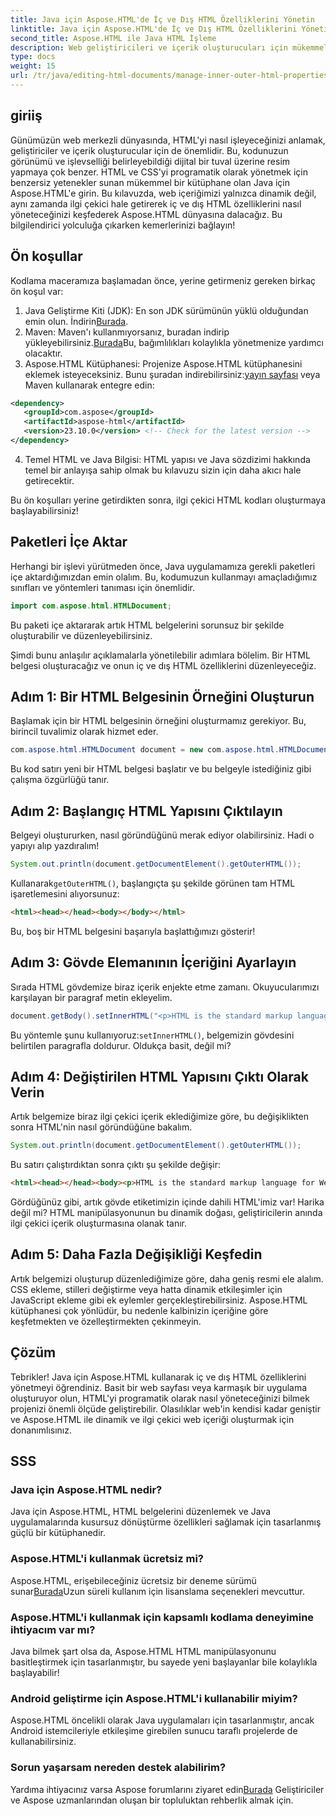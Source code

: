 ```yaml
---
title: Java için Aspose.HTML'de İç ve Dış HTML Özelliklerini Yönetin
linktitle: Java için Aspose.HTML'de İç ve Dış HTML Özelliklerini Yönetin
second_title: Aspose.HTML ile Java HTML İşleme
description: Web geliştiricileri ve içerik oluşturucuları için mükemmel olan bu adım adım kılavuzla Aspose.HTML for Java'da iç ve dış HTML özelliklerinin nasıl yönetileceğini öğrenin.
type: docs
weight: 15
url: /tr/java/editing-html-documents/manage-inner-outer-html-properties/
---
```

## giriiş
Günümüzün web merkezli dünyasında, HTML'yi nasıl işleyeceğinizi anlamak, geliştiriciler ve içerik oluşturucular için de önemlidir. Bu, kodunuzun görünümü ve işlevselliği belirleyebildiği dijital bir tuval üzerine resim yapmaya çok benzer. HTML ve CSS'yi programatik olarak yönetmek için benzersiz yetenekler sunan mükemmel bir kütüphane olan Java için Aspose.HTML'e girin. Bu kılavuzda, web içeriğimizi yalnızca dinamik değil, aynı zamanda ilgi çekici hale getirerek iç ve dış HTML özelliklerini nasıl yöneteceğinizi keşfederek Aspose.HTML dünyasına dalacağız. Bu bilgilendirici yolculuğa çıkarken kemerlerinizi bağlayın!

## Ön koşullar

Kodlama maceramıza başlamadan önce, yerine getirmeniz gereken birkaç ön koşul var:

1.  Java Geliştirme Kiti (JDK): En son JDK sürümünün yüklü olduğundan emin olun. İndirin[Burada](https://www.oracle.com/java/technologies/javase-jdk11-downloads.html).
2.  Maven: Maven'ı kullanmıyorsanız, buradan indirip yükleyebilirsiniz.[Burada](https://maven.apache.org/download.cgi)Bu, bağımlılıkları kolaylıkla yönetmenize yardımcı olacaktır.
3.  Aspose.HTML Kütüphanesi: Projenize Aspose.HTML kütüphanesini eklemek isteyeceksiniz. Bunu şuradan indirebilirsiniz:[yayın sayfası](https://releases.aspose.com/html/java/) veya Maven kullanarak entegre edin:
```xml
<dependency>
   <groupId>com.aspose</groupId>
   <artifactId>aspose-html</artifactId>
   <version>23.10.0</version> <!-- Check for the latest version -->
</dependency>
```
4. Temel HTML ve Java Bilgisi: HTML yapısı ve Java sözdizimi hakkında temel bir anlayışa sahip olmak bu kılavuzu sizin için daha akıcı hale getirecektir.

Bu ön koşulları yerine getirdikten sonra, ilgi çekici HTML kodları oluşturmaya başlayabilirsiniz!

## Paketleri İçe Aktar

Herhangi bir işlevi yürütmeden önce, Java uygulamamıza gerekli paketleri içe aktardığımızdan emin olalım. Bu, kodumuzun kullanmayı amaçladığımız sınıfları ve yöntemleri tanıması için önemlidir.

```java
import com.aspose.html.HTMLDocument;
```

Bu paketi içe aktararak artık HTML belgelerini sorunsuz bir şekilde oluşturabilir ve düzenleyebilirsiniz. 

Şimdi bunu anlaşılır açıklamalarla yönetilebilir adımlara bölelim. Bir HTML belgesi oluşturacağız ve onun iç ve dış HTML özelliklerini düzenleyeceğiz.

## Adım 1: Bir HTML Belgesinin Örneğini Oluşturun

Başlamak için bir HTML belgesinin örneğini oluşturmamız gerekiyor. Bu, birincil tuvalimiz olarak hizmet eder.

```java
com.aspose.html.HTMLDocument document = new com.aspose.html.HTMLDocument();
```

Bu kod satırı yeni bir HTML belgesi başlatır ve bu belgeyle istediğiniz gibi çalışma özgürlüğü tanır.

## Adım 2: Başlangıç HTML Yapısını Çıktılayın

Belgeyi oluştururken, nasıl göründüğünü merak ediyor olabilirsiniz. Hadi o yapıyı alıp yazdıralım!

```java
System.out.println(document.getDocumentElement().getOuterHTML());
```

 Kullanarak`getOuterHTML()`, başlangıçta şu şekilde görünen tam HTML işaretlemesini alıyorsunuz: 
```html
<html><head></head><body></body></html>
```
Bu, boş bir HTML belgesini başarıyla başlattığımızı gösterir!

## Adım 3: Gövde Elemanının İçeriğini Ayarlayın

Sırada HTML gövdemize biraz içerik enjekte etme zamanı. Okuyucularımızı karşılayan bir paragraf metin ekleyelim.

```java
document.getBody().setInnerHTML("<p>HTML is the standard markup language for Web pages.</p>");
```

Bu yöntemle şunu kullanıyoruz:`setInnerHTML()`, belgemizin gövdesini belirtilen paragrafla doldurur. Oldukça basit, değil mi?

## Adım 4: Değiştirilen HTML Yapısını Çıktı Olarak Verin

Artık belgemize biraz ilgi çekici içerik eklediğimize göre, bu değişiklikten sonra HTML'nin nasıl göründüğüne bakalım.

```java
System.out.println(document.getDocumentElement().getOuterHTML());
```

Bu satırı çalıştırdıktan sonra çıktı şu şekilde değişir:
```html
<html><head></head><body><p>HTML is the standard markup language for Web pages.</p></body></html>
```
Gördüğünüz gibi, artık gövde etiketimizin içinde dahili HTML'imiz var! Harika değil mi? HTML manipülasyonunun bu dinamik doğası, geliştiricilerin anında ilgi çekici içerik oluşturmasına olanak tanır.

## Adım 5: Daha Fazla Değişikliği Keşfedin

Artık belgemizi oluşturup düzenlediğimize göre, daha geniş resmi ele alalım. CSS ekleme, stilleri değiştirme veya hatta dinamik etkileşimler için JavaScript ekleme gibi ek eylemler gerçekleştirebilirsiniz. Aspose.HTML kütüphanesi çok yönlüdür, bu nedenle kalbinizin içeriğine göre keşfetmekten ve özelleştirmekten çekinmeyin.

## Çözüm

Tebrikler! Java için Aspose.HTML kullanarak iç ve dış HTML özelliklerini yönetmeyi öğrendiniz. Basit bir web sayfası veya karmaşık bir uygulama oluşturuyor olun, HTML'yi programatik olarak nasıl yöneteceğinizi bilmek projenizi önemli ölçüde geliştirebilir. Olasılıklar web'in kendisi kadar geniştir ve Aspose.HTML ile dinamik ve ilgi çekici web içeriği oluşturmak için donanımlısınız.

## SSS

### Java için Aspose.HTML nedir?  
Java için Aspose.HTML, HTML belgelerini düzenlemek ve Java uygulamalarında kusursuz dönüştürme özellikleri sağlamak için tasarlanmış güçlü bir kütüphanedir.

### Aspose.HTML'i kullanmak ücretsiz mi?  
 Aspose.HTML, erişebileceğiniz ücretsiz bir deneme sürümü sunar[Burada](https://releases.aspose.com/)Uzun süreli kullanım için lisanslama seçenekleri mevcuttur.

### Aspose.HTML'i kullanmak için kapsamlı kodlama deneyimine ihtiyacım var mı?  
Java bilmek şart olsa da, Aspose.HTML HTML manipülasyonunu basitleştirmek için tasarlanmıştır, bu sayede yeni başlayanlar bile kolaylıkla başlayabilir!

### Android geliştirme için Aspose.HTML'i kullanabilir miyim?  
Aspose.HTML öncelikli olarak Java uygulamaları için tasarlanmıştır, ancak Android istemcileriyle etkileşime girebilen sunucu taraflı projelerde de kullanabilirsiniz.

### Sorun yaşarsam nereden destek alabilirim?  
 Yardıma ihtiyacınız varsa Aspose forumlarını ziyaret edin[Burada](https://forum.aspose.com/c/html/29) Geliştiriciler ve Aspose uzmanlarından oluşan bir topluluktan rehberlik almak için.
